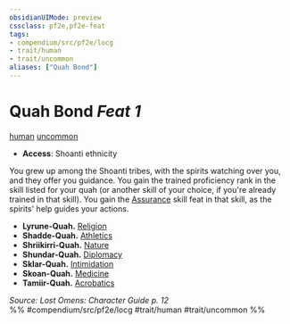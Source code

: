 ```yaml
---
obsidianUIMode: preview
cssclass: pf2e,pf2e-feat
tags:
- compendium/src/pf2e/locg
- trait/human
- trait/uncommon
aliases: ["Quah Bond"]
---
```

# Quah Bond  *Feat 1*  
[human](human.md "Human Ancestry & Heritage Trait")  [uncommon](uncommon.md "Uncommon Rarity Trait")  

- **Access**: Shoanti ethnicity

You grew up among the Shoanti tribes, with the spirits watching over you, and they offer you guidance. You gain the trained proficiency rank in the skill listed for your quah (or another skill of your choice, if you're already trained in that skill). You gain the [Assurance](assurance.md) skill feat in that skill, as the spirits' help guides your actions.

- **Lyrune-Quah.** [Religion](skills.md#Religion)
- **Shadde-Quah.** [Athletics](skills.md#Athletics)
- **Shriikirri-Quah.** [Nature](skills.md#Nature)
- **Shundar-Quah.** [Diplomacy](skills.md#Diplomacy)
- **Sklar-Quah.** [Intimidation](skills.md#Intimidation)
- **Skoan-Quah.** [Medicine](skills.md#Medicine)
- **Tamiir-Quah.** [Acrobatics](skills.md#Acrobatics)

*Source: Lost Omens: Character Guide p. 12*  
%% #compendium/src/pf2e/locg #trait/human #trait/uncommon %%